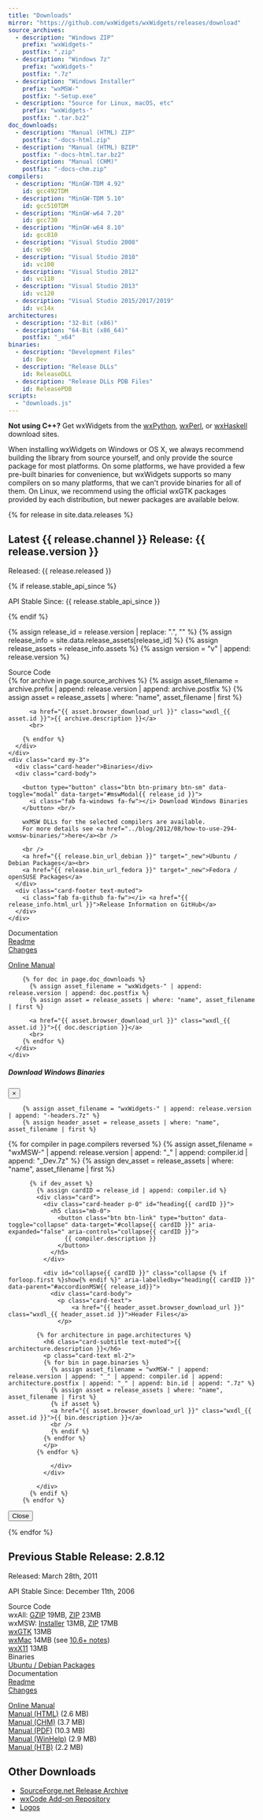```yaml
---
title: "Downloads"
mirror: "https://github.com/wxWidgets/wxWidgets/releases/download"
source_archives:
  - description: "Windows ZIP"
    prefix: "wxWidgets-"
    postfix: ".zip"
  - description: "Windows 7z"
    prefix: "wxWidgets-"
    postfix: ".7z"
  - description: "Windows Installer"
    prefix: "wxMSW-"
    postfix: "-Setup.exe"
  - description: "Source for Linux, macOS, etc"
    prefix: "wxWidgets-"
    postfix: ".tar.bz2"
doc_downloads:
  - description: "Manual (HTML) ZIP"
    postfix: "-docs-html.zip"
  - description: "Manual (HTML) BZIP"
    postfix: "-docs-html.tar.bz2"
  - description: "Manual (CHM)"
    postfix: "-docs-chm.zip"
compilers:
  - description: "MinGW-TDM 4.92"
    id: gcc492TDM
  - description: "MinGW-TDM 5.10"
    id: gcc510TDM
  - description: "MinGW-w64 7.20"
    id: gcc730
  - description: "MinGW-w64 8.10"
    id: gcc810
  - description: "Visual Studio 2008"
    id: vc90
  - description: "Visual Studio 2010"
    id: vc100
  - description: "Visual Studio 2012"
    id: vc110
  - description: "Visual Studio 2013"
    id: vc120
  - description: "Visual Studio 2015/2017/2019"
    id: vc14x
architectures:
  - description: "32-Bit (x86)"
  - description: "64-Bit (x86_64)"
    postfix: "_x64"
binaries:
  - description: "Development Files"
    id: Dev
  - description: "Release DLLs"
    id: ReleaseDLL
  - description: "Release DLLs PDB Files"
    id: ReleasePDB
scripts:
  - "downloads.js"
---
```


<div class="alert alert-info">
  <strong>Not using C++?</strong>
  Get wxWidgets from the
  <a href="https://wxpython.org/pages/downloads/" class="alert-link" target="_new">wxPython</a>,
  <a href="http://www.wxperl.it/p/download.html" class="alert-link" target="_new">wxPerl</a>, or
  <a href="https://wiki.haskell.org/WxHaskell" class="alert-link" target="_new">wxHaskell</a>
  download sites.
</div>

When installing wxWidgets on Windows or OS X, we always recommend building the
library from source yourself, and only provide the source package for most
platforms. On some platforms, we have provided a few pre-built binaries for
convenience, but wxWidgets supports so many compilers on so many platforms,
that we can't provide binaries for all of them. On Linux, we recommend using
the official wxGTK packages provided by each distribution, but newer packages
are available below.

{% for release in site.data.releases %}
## Latest {{ release.channel }} Release: {{ release.version }}

<p class="text-muted mb-0">Released: {{ release.released }}</p>
{% if release.stable_api_since %}
<p class="text-muted mb-0">API Stable Since: {{ release.stable_api_since }}</p>
{% endif %}

{% assign release_id = release.version | replace: ".", "" %}
{% assign release_info = site.data.release_assets[release_id] %}
{% assign release_assets = release_info.assets  %}
{% assign version = "v" | append: release.version %}

<div class="row">
  <div class="col-sm-6">
    <div class="card my-3">
      <div class="card-header">Source Code</div>
      <div class="card-body">
        {% for archive in page.source_archives %}
          {% assign asset_filename = archive.prefix | append: release.version | append: archive.postfix %}
          {% assign asset = release_assets | where: "name", asset_filename | first %}
          
          <a href="{{ asset.browser_download_url }}" class="wxdl_{{ asset.id }}">{{ archive.description }}</a>
          <br>

        {% endfor %}
      </div>
    </div>
    <div class="card my-3">
      <div class="card-header">Binaries</div>
      <div class="card-body">

        <button type="button" class="btn btn-primary btn-sm" data-toggle="modal" data-target="#mswModal{{ release_id }}">
          <i class="fab fa-windows fa-fw"></i> Download Windows Binaries
        </button> <br/>

        wxMSW DLLs for the selected compilers are available.
        For more details see <a href="../blog/2012/08/how-to-use-294-wxmsw-binaries/">here</a><br />

        <br />
        <a href="{{ release.bin_url_debian }}" target="_new">Ubuntu / Debian Packages</a><br>
        <a href="{{ release.bin_url_fedora }}" target="_new">Fedora / openSUSE Packages</a>
      </div>
      <div class="card-footer text-muted">
        <i class="fab fa-github fa-fw"></i> <a href="{{ release_info.html_url }}">Release Information on GitHub</a>
      </div>
    </div>
  </div>
  <div class="col-sm-6">
    <div class="card my-3">
      <div class="card-header">Documentation</div>
      <div class="card-body">
        <a href="https://github.com/wxWidgets/wxWidgets/blob/{{ version }}/docs/readme.txt">Readme</a><br>
        <a href="https://github.com/wxWidgets/wxWidgets/blob/{{ version }}/docs/changes.txt">Changes</a><br>
        <p></p>
        <a href="https://docs.wxwidgets.org/{{ release.version }}/">Online Manual</a><br>

        {% for doc in page.doc_downloads %}
          {% assign asset_filename = "wxWidgets-" | append: release.version | append: doc.postfix %}
          {% assign asset = release_assets | where: "name", asset_filename | first %}
          
          <a href="{{ asset.browser_download_url }}" class="wxdl_{{ asset.id }}">{{ doc.description }}</a>
          <br>
        {% endfor %}
      </div>
    </div>
  </div>
</div>

<div class="modal fade" id="mswModal{{ release_id }}" tabindex="-1" role="dialog" aria-labelledby="mswModal{{ release_id }}Label" aria-hidden="true">
  <div class="modal-dialog" role="document">
    <div class="modal-content">
      <div class="modal-header">
        <h5 class="modal-title" id="mswModal{{ release_id }}Label">Download Windows Binaries</h5>
        <button type="button" class="close" data-dismiss="modal" aria-label="Close">
          <span aria-hidden="true">&times;</span>
        </button>
      </div>
      <div class="modal-body">        

        {% assign asset_filename = "wxWidgets-" | append: release.version | append: "-headers.7z" %}
        {% assign header_asset = release_assets | where: "name", asset_filename | first %}

<div class="accordion" id="accordionMSW{{ release_id }}">
        {% for compiler in page.compilers reversed %}
          {% assign asset_filename = "wxMSW-" | append: release.version | append: "_" | append: compiler.id | append: "_Dev.7z" %}
          {% assign dev_asset = release_assets | where: "name", asset_filename | first %}

          {% if dev_asset %}
            {% assign cardID = release_id | append: compiler.id %}
            <div class="card">
              <div class="card-header p-0" id="heading{{ cardID }}">
                <h5 class="mb-0">
                  <button class="btn btn-link" type="button" data-toggle="collapse" data-target="#collapse{{ cardID }}" aria-expanded="false" aria-controls="collapse{{ cardID }}">
                    {{ compiler.description }}
                  </button>
                </h5>
              </div>

              <div id="collapse{{ cardID }}" class="collapse {% if forloop.first %}show{% endif %}" aria-labelledby="heading{{ cardID }}" data-parent="#accordionMSW{{ release_id}}">
                <div class="card-body">
                  <p class="card-text">
                      <a href="{{ header_asset.browser_download_url }}" class="wxdl_{{ header_asset.id }}">Header Files</a>
                  </p>

            {% for architecture in page.architectures %}
              <h6 class="card-subtitle text-muted">{{ architecture.description }}</h6>
              <p class="card-text ml-2">
              {% for bin in page.binaries %}
                {% assign asset_filename = "wxMSW-" | append: release.version | append: "_" | append: compiler.id | append: architecture.postfix | append: "_" | append: bin.id | append: ".7z" %}
                {% assign asset = release_assets | where: "name", asset_filename | first %}
                {% if asset %}
                <a href="{{ asset.browser_download_url }}" class="wxdl_{{ asset.id }}">{{ bin.description }}</a> 
                <br />
                {% endif %}
              {% endfor %}
              </p>
            {% endfor %}

                </div>
              </div>

            </div>
          {% endif %}
        {% endfor %}
</div>

   </div>
      <div class="modal-footer">
        <button type="button" class="btn btn-secondary" data-dismiss="modal">Close</button>
      </div>
    </div>
  </div>
</div>

{% endfor %}

## Previous Stable Release: 2.8.12

<p class="text-muted mb-0">Released: March 28th, 2011</p>
<p class="text-muted mb-0">API Stable Since: December 11th, 2006</p>

<div class="row">
  <div class="col-sm-6">
    <div class="card my-3">
      <div class="card-header">Source Code</div>
      <div class="card-body">
        wxAll: <a href="{{ page.mirror }}/v2.8.12/wxWidgets-2.8.12.tar.gz">GZIP</a> 19MB, <a href="{{ page.mirror }}/v2.8.12/wxWidgets-2.8.12.zip">ZIP</a> 23MB<br>
        wxMSW: <a href="{{ page.mirror }}/v2.8.12/wxMSW-2.8.12-Setup.exe">Installer</a> 13MB, <a href="{{ page.mirror }}/v2.8.12/wxMSW-2.8.12.zip">ZIP</a> 17MB<br>
        <a href="{{ page.mirror }}/v2.8.12/wxGTK-2.8.12.tar.gz">wxGTK</a> 13MB<br>
        <a href="{{ page.mirror }}/v2.8.12/wxMac-2.8.12.tar.gz">wxMac</a> 14MB (see <a href="https://wiki.wxwidgets.org/Development:_wxMac#Building_under_10.6_Snow_Leopard">10.6+ notes</a>)<br>
        <a href="{{ page.mirror }}/v2.8.12/wxX11-2.8.12.tar.gz">wxX11</a> 13MB<br>
      </div>
    </div>
    <div class="card my-3">
      <div class="card-header">Binaries</div>
      <div class="card-body">
        <a href="http://wiki.wxpython.org/InstallingOnUbuntuOrDebian">Ubuntu / Debian Packages</a>
      </div>
    </div>
  </div>
  <div class="col-sm-6">
    <div class="card my-3">
      <div class="card-header">Documentation</div>
      <div class="card-body">
        <a href="{{ page.mirror }}/v2.8.12/readme.txt">Readme</a><br>
        <a href="{{ page.mirror }}/v2.8.12/changes-2.8.12.txt">Changes</a><br>
        <p></p>
        <a href="https://docs.wxwidgets.org/2.8/">Online Manual</a><br>
        <a href="{{ page.mirror }}/v2.8.12/wxWidgets-2.8.12-HTML.zip">Manual (HTML)</a> (2.6 MB)<br>
        <a href="{{ page.mirror }}/v2.8.12/wxWidgets-2.8.12-CHM.zip">Manual (CHM)</a> (3.7 MB)<br>
        <a href="{{ page.mirror }}/v2.8.12/wxWidgets-2.8.12-PDF.zip">Manual (PDF)</a> (10.3 MB)<br>
        <a href="{{ page.mirror }}/v2.8.12/wxWidgets-2.8.12-HLP.zip">Manual (WinHelp)</a> (2.9 MB)<br>
        <a href="{{ page.mirror }}/v2.8.12/wxWidgets-2.8.12-HTB.zip">Manual (HTB)</a> (2.2 MB)
      </div>
    </div>
  </div>
</div>

## Other Downloads

* [SourceForge.net Release Archive](https://sourceforge.net/projects/wxwindows/files/)
* [wxCode Add-on Repository](http://wxcode.sourceforge.net/)
* [Logos](/downloads/logos/)
